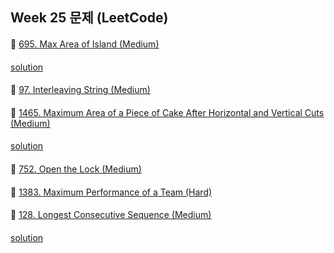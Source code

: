 ## Week 25 문제 (LeetCode)

####
👀 [695. Max Area of Island (Medium)](https://leetcode.com/problems/max-area-of-island/)
####
[solution](https://github.com/KimHunJin/Study-Book/blob/master/algorithm/src/leetcode/LC_695.ts)
####
👀 [97. Interleaving String (Medium)](https://leetcode.com/problems/interleaving-string/)
####
####
👀 [1465. Maximum Area of a Piece of Cake After Horizontal and Vertical Cuts (Medium)](https://leetcode.com/problems/maximum-area-of-a-piece-of-cake-after-horizontal-and-vertical-cuts/)
####
[solution](https://github.com/KimHunJin/Study-Book/blob/master/algorithm/src/leetcode/LC_1465.ts)
####
👀 [752. Open the Lock (Medium)](https://leetcode.com/problems/open-the-lock/)
####
####
👀 [1383. Maximum Performance of a Team (Hard)](https://leetcode.com/problems/maximum-performance-of-a-team/)
####
####
👀 [128. Longest Consecutive Sequence (Medium)](https://leetcode.com/problems/longest-consecutive-sequence/)
####
[solution](https://github.com/KimHunJin/Study-Book/blob/master/algorithm/src/leetcode/LC_128.ts)
####
